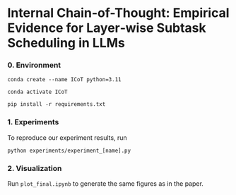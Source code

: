 # Internal Chain-of-Thought: Empirical Evidence for Layer‑wise Subtask Scheduling in LLMs

### 0. Environment

```
conda create --name ICoT python=3.11

conda activate ICoT

pip install -r requirements.txt
```

### 1. Experiments
To reproduce our experiment results, run
```
python experiments/experiment_[name].py
```

### 2. Visualization
Run ```plot_final.ipynb``` to generate the same figures as in the paper.